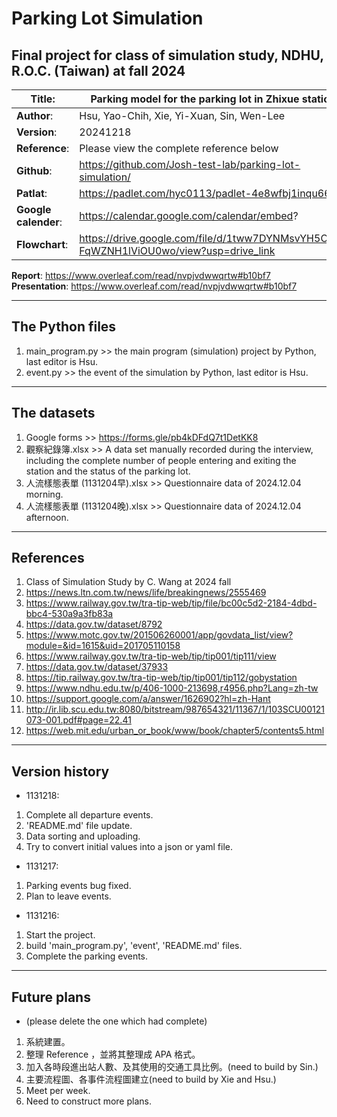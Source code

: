 # Parking Lot Simulation
## Final project for class of simulation study, NDHU, R.O.C. (Taiwan) at fall 2024

| **Title**:           | Parking model for the parking lot in Zhixue station           |
|-----------------|-----------------------------------------------------------|
| **Author**:          | Hsu, Yao-Chih, Xie, Yi-Xuan, Sin, Wen-Lee                     |
| **Version**:         | 20241218                                                      |
| **Reference**:       | Please view the complete reference below                      |
| **Github**:          | https://github.com/Josh-test-lab/parking-lot-simulation/      |
| **Patlat**:          | https://padlet.com/hyc0113/padlet-4e8wfbj1inqu66jo            |
| **Google calender**: | https://calendar.google.com/calendar/embed?                   |src=c_7b5c1307c48fd66cdba1307b1c698cf1d1f71d90f64bf6466efbace8e6649e35%40group.calendar.google.com
| **Flowchart**:       | https://drive.google.com/file/d/1tww7DYNMsvYH5C0S-FqWZNH1lViOU0wo/view?usp=drive_link                                                                     |
 **Report**:           https://www.overleaf.com/read/nvpjvdwwqrtw#b10bf7             
 **Presentation**:     https://www.overleaf.com/read/nvpjvdwwqrtw#b10bf7             

--------------------------------------------------------------------------------------
## The Python files
1. main_program.py >> the main program (simulation) project by Python, last editor is Hsu.
2. event.py        >> the event of the simulation by Python, last editor is Hsu.

--------------------------------------------------------------------------------------
## The datasets
1. Google forms                 >> https://forms.gle/pb4kDFdQ7t1DetKK8
2. 觀察紀錄簿.xlsx               >> A data set manually recorded during the interview, including the complete number of people entering and exiting the station and the status of the parking lot.
4. 人流樣態表單 (1131204早).xlsx >> Questionnaire data of 2024.12.04 morning.
5. 人流樣態表單 (1131204晚).xlsx >> Questionnaire data of 2024.12.04 afternoon.

--------------------------------------------------------------------------------------
## References
1. Class of Simulation Study by C. Wang at 2024 fall
2. https://news.ltn.com.tw/news/life/breakingnews/2555469
3. https://www.railway.gov.tw/tra-tip-web/tip/file/bc00c5d2-2184-4dbd-bbc4-530a9a3fb83a
4. https://data.gov.tw/dataset/8792
5. https://www.motc.gov.tw/201506260001/app/govdata_list/view?module=&id=1615&uid=201705110158
6. https://www.railway.gov.tw/tra-tip-web/tip/tip001/tip111/view
7. https://data.gov.tw/dataset/37933
8. https://tip.railway.gov.tw/tra-tip-web/tip/tip001/tip112/gobystation
9. https://www.ndhu.edu.tw/p/406-1000-213698,r4956.php?Lang=zh-tw
10. https://support.google.com/a/answer/1626902?hl=zh-Hant
11. http://ir.lib.scu.edu.tw:8080/bitstream/987654321/11367/1/103SCU00121073-001.pdf#page=22.41
12. https://web.mit.edu/urban_or_book/www/book/chapter5/contents5.html

--------------------------------------------------------------------------------------
## Version history
- 1131218:
1. Complete all departure events.
2. 'README.md' file update.
3. Data sorting and uploading.
4. Try to convert initial values into a json or yaml file. 

- 1131217:
1. Parking events bug fixed.
2. Plan to leave events.

- 1131216:
1. Start the project.
2. build 'main_program.py', 'event', 'README.md' files.
3. Complete the parking events.

--------------------------------------------------------------------------------------
## Future plans
- (please delete the one which had complete)
1. 系統建置。
2. 整理 Reference ，並將其整理成 APA 格式。
3. 加入各時段進出站人數、及其使用的交通工具比例。(need to build by Sin.)
4. 主要流程圖、各事件流程圖建立(need to build by Xie and Hsu.)
5. Meet per week.
6. Need to construct more plans.
